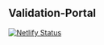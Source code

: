 ## Validation-Portal

[![Netlify Status](https://api.netlify.com/api/v1/badges/68f013df-9a30-4abd-92fe-0b17efed2f6b/deploy-status)](https://app.netlify.com/sites/ornate-stroopwafel-2e581f/deploys)
